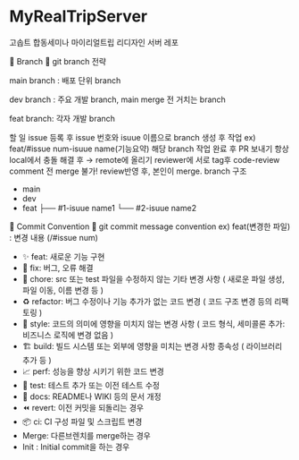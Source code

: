 # MyRealTripServer

고솝트 합동세미나 마이리얼트립 리디자인 서버 레포


🌳 Branch
🌱 git branch 전략

main branch : 배포 단위 branch

dev branch : 주요 개발 branch, main merge 전 거치는 branch

feat branch: 각자 개발 branch

할 일 issue 등록 후 issue 번호와 isuue 이름으로 branch 생성 후 작업
ex) feat/#issue num-isuue name(기능요약)
해당 branch 작업 완료 후 PR 보내기
항상 local에서 충돌 해결 후 → remote에 올리기
reviewer에 서로 tag후 code-review
comment 전 merge 불가!
review반영 후, 본인이 merge.
branch 구조
- main
- dev
- feat
   ├── #1-isuue name1
   └── #2-isuue name2

🧵 Commit Convention
📍 git commit message convention
ex) feat(변경한 파일) : 변경 내용 (/#issue num)

- ✨ feat:      새로운 기능 구현
- 🐛 fix:       버그, 오류 해결
- 🧹 chore:     src 또는 test 파일을 수정하지 않는 기타 변경 사항 ( 새로운 파일 생성, 파일 이동, 이름 변경 등 )
- ♻️ refactor:  버그 수정이나 기능 추가가 없는 코드 변경 ( 코드 구조 변경 등의 리팩토링 )
- 💎 style:     코드의 의미에 영향을 미치지 않는 변경 사항 ( 코드 형식, 세미콜론 추가: 비즈니스 로직에 변경 없음 )
- 🏗️ build:    빌드 시스템 또는 외부에 영향을 미치는 변경 사항 종속성 ( 라이브러리 추가 등 )
- 📈 perf:      성능을 향상 시키기 위한 코드 변경
- 🧪 test:      테스트 추가 또는 이전 테스트 수정
- 📝 docs:      README나 WIKI 등의 문서 개정
- ⏪️ revert:    이전 커밋을 되돌리는 경우
- 📦 ci:      CI 구성 파일 및 스크립트 변경
- Merge: 다른브렌치를 merge하는 경우
- Init : Initial commit을 하는 경우

